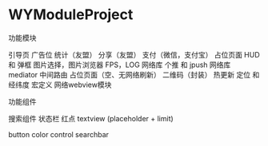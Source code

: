 # WYModuleProject

功能模块

引导页
广告位
统计（友盟）
分享（友盟）
支付（微信，支付宝）
占位页面
HUD 和 弹框
图片选择，图片浏览器
FPS，LOG
网络库
个推 和 jpush
网络库
mediator 中间路由
占位页面（空、无网络刷新）
二维码（封装）
热更新
定位 和 经纬度
宏定义
网络webview模块




功能组件

搜索组件
状态栏
红点
textview (placeholder + limit)


button 
color
control
searchbar


